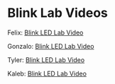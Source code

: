 # Blink Lab Videos

Felix:      [Blink LED Lab Video](https://drive.google.com/file/d/1ypw5-YPOWhPaFgR_6wNhvK8tD2aggWYW/view?usp=drive_link)

Gonzalo:    [Blink LED Lab Video](https://youtu.be/MuInQwQ2_UM)

Tyler:      [Blink LED Lab Video](https://drive.google.com/file/d/1tLe6PNO_MD7ZsFI2x59BfCH8RyxBTWDz/view?usp=sharing)

Kaleb:      [Blink LED Lab Video](https://drive.google.com/file/d/1H-TRdwnBnELvZEzD0XFh_DCwJ_txwzjL/view?usp=drive_link)
